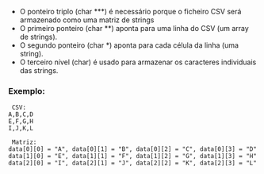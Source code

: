 * O ponteiro triplo (char ***) é necessário porque o ficheiro CSV será armazenado como uma matriz de strings
* O primeiro ponteiro (char **) aponta para uma linha do CSV (um array de strings).
* O segundo ponteiro (char *) aponta para cada célula da linha (uma string).
* O terceiro nível (char) é usado para armazenar os caracteres individuais das strings.

### Exemplo:
```
 CSV:
A,B,C,D
E,F,G,H
I,J,K,L

 Matriz:
data[0][0] = "A", data[0][1] = "B", data[0][2] = "C", data[0][3] = "D"
data[1][0] = "E", data[1][1] = "F", data[1][2] = "G", data[1][3] = "H"
data[2][0] = "I", data[2][1] = "J", data[2][2] = "K", data[2][3] = "L"
```
